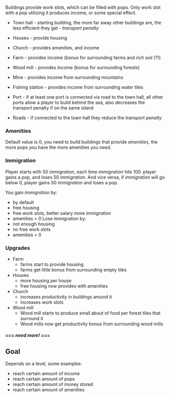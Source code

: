 Buildings provide work slots, which can be filled with pops. Only work slot with a pop utilizing it produces income, or some special effect.

* Town hall - starting building, the more far away other buildings are, the less efficient they get - *transport penalty*
* Houses - provide housing
* Church - provides amenities, and income 
* Farm - provides income (bonus for surrounding farms and *rich soil (?)*)
* Wood mill - provides income (bonus for surrounding forests)
* Mine - provides income from surrounding mountains 
* Fishing station - provides income from surrounding water tiles

* Port - if at least one port is connected via road to the town hall, all other ports allow a player to build behind the sea, also decreases the transport penalty if on the same island
* Roads - if connected to the town hall they reduce the *transport penalty* 
### Amenities 
Default value is 0, you need to build buildings that provide *amenities*, the more pops you have the more amenities you need. 

### Immigration
Player starts with 50 *immigration*, each time *immigration* hits 100. player gains a pop, and loses 50 *immigration*. And vice versa, if *immigration* will go below 0, player gains 50 *immigration* and loses a pop.

You gain *immigration* by:
* by default
* free housing
* free work slots, better salary more *immigration*
* amenities > 0 
Lose immigration by:
* not enough housing 
* no free work slots 
* amenities < 0 

### Upgrades
* Farm 
	* farms start to provide housing
	* farms get little bonus from surrounding empty tiles
* Houses 
	* more housing per house 
	* free housing now provides with amenities  
* Church
	* increases productivity in buildings around it
	* increases work slots 
* Wood mill
	* Wood mill starts to produce small about of food per forest tiles that surround it
	* Wood mills now get productivity bonus from surrounding wood mills 
#### === *need more!* ===

## Goal
Depends on a level, some examples:
* reach certain amount of income
* reach certain amount of pops
* reach certain amount of money stored
* reach certain amount of amenities 